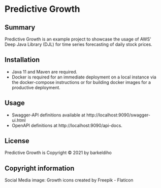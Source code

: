 # Predictive Growth

## Summary
Predictive Growth is an example project to showcase the usage of AWS' Deep Java Library (DJL) for time series forecasting of daily stock prices.

## Installation
 - Java 11 and Maven are required. 
 - Docker is required for an immediate deployment on a local instance via the docker-compose instructions or for building docker images for a productive deployment.

## Usage
 - Swagger-API definitions available at http://localhost:9090/swagger-ui.html
 - OpenAPI definitions at http://localhost:9090/api-docs.

## License
Predictive Growth is Copyright © 2021 by barkeldiho

## Copyright information
Social Media image: Growth icons created by Freepik - Flaticon
